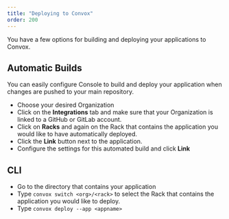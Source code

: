 ```yaml
---
title: "Deploying to Convox"
order: 200
---
```


You have a few options for building and deploying your applications to Convox.

## Automatic Builds

You can easily configure Console to build and deploy your application when changes are pushed to your main repository.

* Choose your desired Organization
* Click on the **Integrations** tab and make sure that your Organization is linked to a GitHub or GitLab account.
* Click on **Racks** and again on the Rack that contains the application you would like to have automatically deployed.
* Click the **Link** button next to the application.
* Configure the settings for this automated build and click **Link**

## CLI

* Go to the directory that contains your application
* Type `convox switch <org>/<rack>` to select the Rack that contains the application you would like to deploy.
* Type `convox deploy --app <appname>`